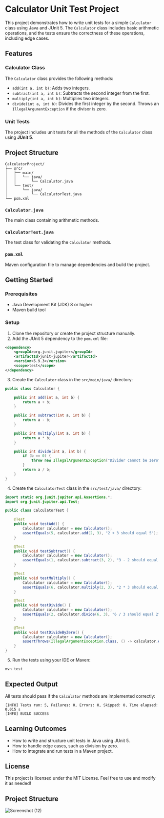 # Calculator Unit Test Project

This project demonstrates how to write unit tests for a simple `Calculator` class using Java and JUnit 5. The `Calculator` class includes basic arithmetic operations, and the tests ensure the correctness of these operations, including edge cases.

## Features

### Calculator Class
The `Calculator` class provides the following methods:

- `add(int a, int b)`: Adds two integers.
- `subtract(int a, int b)`: Subtracts the second integer from the first.
- `multiply(int a, int b)`: Multiplies two integers.
- `divide(int a, int b)`: Divides the first integer by the second. Throws an `IllegalArgumentException` if the divisor is zero.

### Unit Tests
The project includes unit tests for all the methods of the `Calculator` class using **JUnit 5**.

## Project Structure

```
CalculatorProject/
├── src/
│   ├── main/
│   │   └── java/
│   │       └── Calculator.java
│   └── test/
│       └── java/
│           └── CalculatorTest.java
└── pom.xml
```

### `Calculator.java`
The main class containing arithmetic methods.

### `CalculatorTest.java`
The test class for validating the `Calculator` methods.

### `pom.xml`
Maven configuration file to manage dependencies and build the project.

## Getting Started

### Prerequisites

- Java Development Kit (JDK) 8 or higher
- Maven build tool

### Setup

1. Clone the repository or create the project structure manually.
2. Add the JUnit 5 dependency to the `pom.xml` file:

```xml
<dependency>
    <groupId>org.junit.jupiter</groupId>
    <artifactId>junit-jupiter</artifactId>
    <version>5.9.3</version>
    <scope>test</scope>
</dependency>
```

3. Create the `Calculator` class in the `src/main/java/` directory:

```java
public class Calculator {

    public int add(int a, int b) {
        return a + b;
    }

    public int subtract(int a, int b) {
        return a - b;
    }

    public int multiply(int a, int b) {
        return a * b;
    }

    public int divide(int a, int b) {
        if (b == 0) {
            throw new IllegalArgumentException("Divider cannot be zero");
        }
        return a / b;
    }
}
```

4. Create the `CalculatorTest` class in the `src/test/java/` directory:

```java
import static org.junit.jupiter.api.Assertions.*;
import org.junit.jupiter.api.Test;

public class CalculatorTest {

    @Test
    public void testAdd() {
        Calculator calculator = new Calculator();
        assertEquals(5, calculator.add(2, 3), "2 + 3 should equal 5");
    }

    @Test
    public void testSubtract() {
        Calculator calculator = new Calculator();
        assertEquals(1, calculator.subtract(3, 2), "3 - 2 should equal 1");
    }

    @Test
    public void testMultiply() {
        Calculator calculator = new Calculator();
        assertEquals(6, calculator.multiply(2, 3), "2 * 3 should equal 6");
    }

    @Test
    public void testDivide() {
        Calculator calculator = new Calculator();
        assertEquals(2, calculator.divide(6, 3), "6 / 3 should equal 2");
    }

    @Test
    public void testDivideByZero() {
        Calculator calculator = new Calculator();
        assertThrows(IllegalArgumentException.class, () -> calculator.divide(6, 0), "Dividing by zero should throw IllegalArgumentException");
    }
}
```

5. Run the tests using your IDE or Maven:

```bash
mvn test
```

## Expected Output

All tests should pass if the `Calculator` methods are implemented correctly:

```
[INFO] Tests run: 5, Failures: 0, Errors: 0, Skipped: 0, Time elapsed: 0.015 s
[INFO] BUILD SUCCESS
```

## Learning Outcomes

- How to write and structure unit tests in Java using JUnit 5.
- How to handle edge cases, such as division by zero.
- How to integrate and run tests in a Maven project.

## License
This project is licensed under the MIT License. Feel free to use and modify it as needed!

## Project Structure
![Screenshot (12)](https://github.com/user-attachments/assets/5a9f72a1-811b-4780-8b18-e6746fdb72b0)


